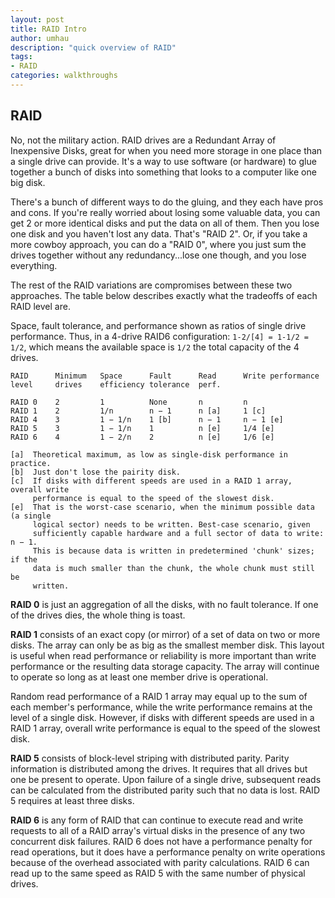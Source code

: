 ```yaml
---
layout: post
title: RAID Intro
author: umhau
description: "quick overview of RAID"
tags: 
- RAID
categories: walkthroughs
---
```


## RAID

No, not the military action. RAID drives are a Redundant Array of Inexpensive Disks, great for when you need more storage in one place than a single drive can provide. It's a way to use software (or hardware) to glue together a bunch of disks into something that looks to a computer like one big disk.

There's a bunch of different ways to do the gluing, and they each have pros and cons. If you're really worried about losing some valuable data, you can get 2 or more identical disks and put the data on all of them. Then you lose one disk and you haven't lost any data. That's "RAID 2".  Or, if you take a more cowboy approach, you can do a "RAID 0", where you just sum the drives together without any redundancy...lose one though, and you lose everything. 

The rest of the RAID variations are compromises between these two approaches. The table below describes exactly what the tradeoffs of each RAID level are.

Space, fault tolerance, and performance shown as ratios of single drive 
performance.  Thus, in a 4-drive RAID6 configuration: `1-2/[4] = 1-1/2 = 1/2`,
which means the available space is `1/2` the total capacity of the 4 drives.

```
RAID      Minimum   Space      Fault      Read      Write performance
level     drives    efficiency tolerance  perf.

RAID 0    2         1          None       n         n
RAID 1    2         1/n        n − 1      n [a]     1 [c]
RAID 4    3         1 − 1/n    1 [b]      n − 1     n − 1 [e]
RAID 5    3         1 − 1/n    1          n [e]     1/4 [e]
RAID 6    4         1 − 2/n    2          n [e]     1/6 [e]

[a]  Theoretical maximum, as low as single-disk performance in practice.
[b]  Just don't lose the pairity disk.
[c]  If disks with different speeds are used in a RAID 1 array, overall write 
     performance is equal to the speed of the slowest disk. 
[e]  That is the worst-case scenario, when the minimum possible data (a single
     logical sector) needs to be written. Best-case scenario, given 
     sufficiently capable hardware and a full sector of data to write: n − 1.
     This is because data is written in predetermined 'chunk' sizes; if the 
     data is much smaller than the chunk, the whole chunk must still be 
     written.
```

**RAID 0** is just an aggregation of all the disks, with no fault tolerance. If one
of the drives dies, the whole thing is toast. 

**RAID 1** consists of an exact copy (or mirror) of a set of data on two or more 
disks. The array can only be as big as the smallest member disk. This layout 
is useful when read performance or reliability is more important than write 
performance or the resulting data storage capacity. The array will continue 
to operate so long as at least one member drive is operational.

Random read performance of a RAID 1 array may equal up to the sum of each 
member's performance, while the write performance remains at the level of a 
single disk. However, if disks with different speeds are used in a RAID 1 
array, overall write performance is equal to the speed of the slowest disk.

**RAID 5** consists of block-level striping with distributed parity. Parity 
information is distributed among the drives. It requires that all drives but 
one be present to operate. Upon failure of a single drive, subsequent reads can
be calculated from the distributed parity such that no data is lost. RAID 5 
requires at least three disks.

**RAID 6** is any form of RAID that can continue to execute read and write requests
to all of a RAID array's virtual disks in the presence of any two concurrent 
disk failures. RAID 6 does not have a performance penalty for read operations, 
but it does have a performance penalty on write operations because of the 
overhead associated with parity calculations. RAID 6 can read up to the same 
speed as RAID 5 with the same number of physical drives.
